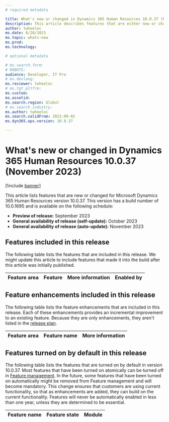 ```yaml
---
# required metadata

title: What's new or changed in Dynamics 365 Human Resources 10.0.37 (November 2023)
description: This article describes features that are either new or changed in the Microsoft Dynamics 365 Human Resources version 10.0.37 preview release.
author: twheeloc
ms.date: 8/28/2023
ms.topic: whats-new
ms.prod: 
ms.technology: 

# optional metadata

# ms.search.form: 
# ROBOTS: 
audience: Developer, IT Pro
# ms.devlang: 
ms.reviewer: twheeloc
# ms.tgt_pltfrm: 
ms.custom: 
ms.assetid: 
ms.search.region: Global
# ms.search.industry: 
ms.author: twheeloc
ms.search.validFrom: 2022-09-02
ms.dyn365.ops.version: 10.0.37

---
```


# What's new or changed in Dynamics 365 Human Resources 10.0.37 (November 2023)

[!include [banner](../../includes/preview-banner.md)]

This article lists features that are new or changed for Microsoft Dynamics 365 Human Resources version 10.0.37. This version has a build number of 10.0.1695 and is available on the following schedule:

- **Preview of release:** September 2023
- **General availability of release (self-update):** October 2023
- **General availability of release (auto-update):** November 2023

## Features included in this release

The following table lists the features that are included in this release. We might update this article to include features that made it into the build after this article was initially published.

| Feature area | Feature | More information | Enabled by |
|--------------|---------|------------------|------------|

## Feature enhancements included in this release

The following table lists the feature enhancements that are included in this release. Each of these enhancements provides an incremental improvement to an existing feature. Because they are only enhancements, they aren't listed in the [release plan](/dynamics365/release-plan/2023wave1/finance-operations/dynamics365-finance).

| Feature area | Feature name | More information |
|--------------|--------------|------------------|

## Features turned on by default in this release

The following table lists the features that are turned on by default in version 10.0.37. Most features that have been turned on atomically can be turned off in [Feature management](../../fin-ops-core/fin-ops/get-started/feature-management/feature-management-overview.md). In the future, some features that have been turned on automatically might be removed from Feature management and will become mandatory. This change ensures that customers are using current functionality, so that as enhancements are added, they can build on the current functionality. Features will never be automatically enabled in less than one year, unless they are determined to be essential.

| Feature name | Feature state | Module |
|--------------|---------------|--------|
